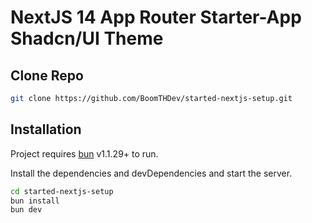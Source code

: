 # NextJS 14 App Router Starter-App Shadcn/UI Theme

## Clone Repo

```bash
git clone https://github.com/BoomTHDev/started-nextjs-setup.git
```

## Installation

Project requires [bun](https://bun.sh/) v1.1.29+ to run.

Install the dependencies and devDependencies and start the server.

```sh
cd started-nextjs-setup
bun install
bun dev
```